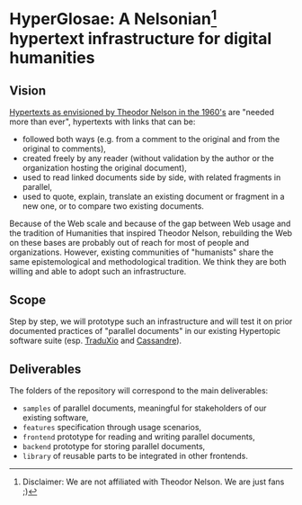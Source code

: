 # HyperGlosae: A Nelsonian[^1] hypertext infrastructure for digital humanities

## Vision

[Hypertexts as envisioned by Theodor Nelson in the 1960's](https://www.youtube.com/watch?v=hMKy52Intac) are "needed more than ever", hypertexts with links that can be:

- followed both ways (e.g. from a comment to the original and from the original to comments),
- created freely by any reader (without validation by the author or the organization hosting the original document),
- used to read linked documents side by side, with related fragments in parallel,
- used to quote, explain, translate an existing document or fragment in a new one, or to compare two existing documents.

Because of the Web scale and because of the gap between Web usage and the tradition of Humanities that inspired Theodor Nelson, rebuilding the Web on these bases are probably out of reach for most of people and organizations.
However, existing communities of "humanists" share the same epistemological and methodological tradition.
We think they are both willing and able to adopt such an infrastructure.

[^1]: Disclaimer: We are not affiliated with Theodor Nelson. We are just fans ;)

## Scope

Step by step, we will prototype such an infrastructure and will test it on prior documented practices of "parallel documents" in our existing Hypertopic software suite (esp. [TraduXio](https://hypertopic.org/traduxio) and [Cassandre](https://hypertopic.org/cassandre)).

## Deliverables

The folders of the repository will correspond to the main deliverables:

- `samples` of parallel documents, meaningful for stakeholders of our existing software,
- `features` specification through usage scenarios,
- `frontend` prototype for reading and writing parallel documents,
- `backend` prototype for storing parallel documents,
- `library` of reusable parts to be integrated in other frontends.


